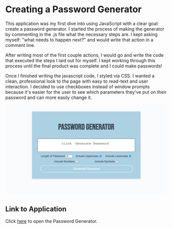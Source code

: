 # Creating a Password Generator

This application was my first dive into using JavaScript with a clear goal:
create a password generator. I started the process of making the generator
by commenting in the .js file what the necessary steps are. I kept asking myself:
"what needs to happen next?" and would write that action in a comment line.

After writing most of the first couple actions, I would go and write the code
that executed the steps I laid out for myself. I kept working through this process until the final product was complete and I could make passwords!

Once I finished writing the javascript code, I styled via CSS. I wanted a clean,
professional look to the page with easy to read-text and user interaction. I decided to use checkboxes instead of window prompts because it's easier for the user to see which parameters they've put on their password and can more easily change it.

![password generator](./images/password-generator-pic.png)

## Link to Application

Click [here](https://evanarbour.github.io/password-generator/) to open the Password Generator.
